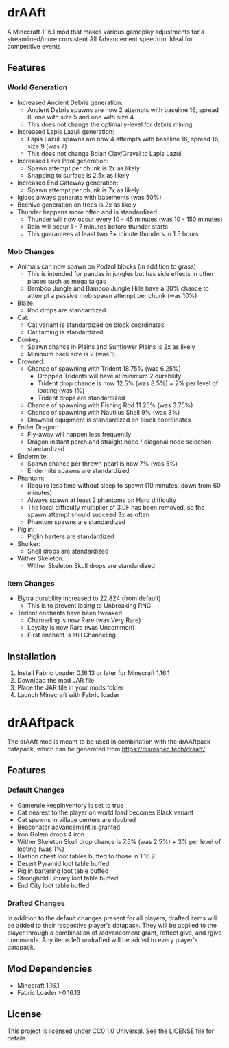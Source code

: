 # drAAft

A Minecraft 1.16.1 mod that makes various gameplay adjustments for a streamlined/more consistent All Advancement
speedrun. Ideal for competitive events

## Features

### World Generation

- Increased Ancient Debris generation:
    - Ancient Debris spawns are now 2 attempts with baseline 16, spread 8, one with size 5 and one with size 4
    - This does not change the optimal y-level for debris mining
- Increased Lapis Lazuli generation:
    - Lapis Lazuli spawns are now 4 attempts with baseline 16, spread 16, size 9 (was 7)
    - This does not change Bolan Clay/Gravel to Lapis Lazuli
- Increased Lava Pool generation:
    - Spawn attempt per chunk is 2x as likely
    - Snapping to surface is 2.5x as likely
- Increased End Gateway generation:
    - Spawn attempt per chunk is 7x as likely
- Igloos always generate with basements (was 50%)
- Beehive generation on trees is 2x as likely
- Thunder happens more often and is standardized
    - Thunder will now occur every 10 - 45 minutes (was 10 - 150 minutes)
    - Rain will occur 1 - 7 minutes before thunder starts
    - This guarantees at least two 3+ minute thunders in 1.5 hours

### Mob Changes

- Animals can now spawn on Podzol blocks (in addition to grass)
    - This is intended for pandas in jungles but has side effects in other places such as mega taigas
    - Bamboo Jungle and Bamboo Jungle Hills have a 30% chance to attempt a passive mob spawn attempt per chunk (was
      10%)
- Blaze:
    - Rod drops are standardized
- Cat:
    - Cat variant is standardized on block coordinates
    - Cat taming is standardized
- Donkey:
    - Spawn chance in Plains and Sunflower Plains is 2x as likely
    - Minimum pack size is 2 (was 1)
- Drowned:
    - Chance of spawning with Trident 18.75% (was 6.25%)
        - Dropped Tridents will have at minimum 2 durability
        - Trident drop chance is now 12.5% (was 8.5%) + 2% per level of looting (was 1%)
        - Trident drops are standardized
    - Chance of spawning with Fishing Rod 11.25% (was 3.75%)
    - Chance of spawning with Nautilus Shell 9% (was 3%)
    - Drowned equipment is standardized on block coordinates
- Ender Dragon:
    - Fly-away will happen less frequently
    - Dragon instant perch and straight node / diagonal node selection standardized
- Endermite:
    - Spawn chance per thrown pearl is now 7% (was 5%)
    - Endermite spawns are standardized
- Phantom:
    - Require less time without sleep to spawn (10 minutes, down from 60 minutes)
    - Always spawn at least 2 phantoms on Hard difficulty
    - The local difficulty multiplier of 3.0F has been removed, so the spawn attempt should succeed 3x as often
    - Phantom spawns are standardized
- Piglin:
    - Piglin barters are standardized
- Shulker:
    - Shell drops are standardized
- Wither Skeleton:
    - Wither Skeleton Skull drops are standardized

### Item Changes

- Elytra durability increased to 22,824 (from default)
    - This is to prevent losing to Unbreaking RNG.
- Trident enchants have been tweaked
    - Channeling is now Rare (was Very Rare)
    - Loyalty is now Rare (was Uncommon)
    - First enchant is still Channeling

## Installation

1. Install Fabric Loader 0.16.13 or later for Minecraft 1.16.1
2. Download the mod JAR file
3. Place the JAR file in your mods folder
4. Launch Minecraft with Fabric loader

# drAAftpack

The drAAft mod is meant to be used in combination with the drAAftpack datapack, which can be generated
from https://disrespec.tech/draaft/

## Features

### Default Changes

- Gamerule keepInventory is set to true
- Cat nearest to the player on world load becomes Black variant
- Cat spawns in village centers are doubled
- Beaconator advancement is granted
- Iron Golem drops 4 iron
- Wither Skeleton Skull drop chance is 7.5% (was 2.5%) + 3% per level of looting (was 1%)
- Bastion chest loot tables buffed to those in 1.16.2
- Desert Pyramid loot table buffed
- Piglin bartering loot table buffed
- Stronghold Library loot table buffed
- End City loot table buffed

### Drafted Changes

In addition to the default changes present for all players, drafted items will be added to their respective player's
datapack.
They will be applied to the player through a combination of /advancement grant, /effect give, and /give commands.
Any items left undrafted will be added to every player's datapack.

## Mod Dependencies

- Minecraft 1.16.1
- Fabric Loader ≥0.16.13

## License

This project is licensed under CC0 1.0 Universal. See the LICENSE file for details.

